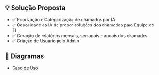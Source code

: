 ## 💡 Solução Proposta
* ✅ Priorização e Categorização de chamados por IA
* ✅ Capacidade da IA de propor soluções dos chamados para Equipe de TI
* ✅ Geração de relatórios mensais, semanais e anuais dos chamados
* ✅ Criação de Usuario pelo Admin

## 📌 Diagramas
* [Caso de Uso](https://github.com/allyssanmarie/API-2025/blob/main/diagrama%20caso%20de%20uso.asta)
